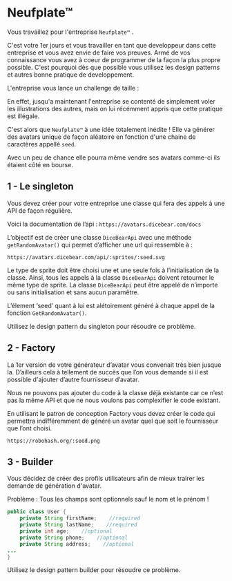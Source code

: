 # Neufplate™

Vous travaillez pour l'entreprise `Neufplate™` . 

C'est votre 1er jours et vous travailler en tant que developpeur dans cette entreprise et vous avez envie de faire vos preuves. 
Armé de vos connaissance vous avez à coeur de programmer de la façon la plus propre possible. 
C'est pourquoi dès que possible vous utilisez les design patterns et autres bonne pratique de developpement.

L'entreprise vous lance un challenge de taille :

En effet, jusqu'a maintenant l'entreprise se contenté de simplement voler les illustrations des autres, mais on lui récémment appris que cette pratique est illégale.
 
C'est alors que `Neufplate™` à une idée totalement inédite !
Elle va générer des avatars unique de façon aléatoire en fonction d'une chaine de caractères appellé `seed`.

Avec un peu de chance elle pourra même vendre ses avatars comme-ci ils étaient côté en bourse.

## 1 - Le singleton

Vous devez créer pour votre entreprise une classe qui fera des appels à une API de façon régulière.

Voici la documentation de l’api : `https://avatars.dicebear.com/docs`

L’objectif est de créer une classe `DiceBearApi` avec une méthode `getRandomAvatar()` qui permet d’afficher une url qui ressemble à : 

`https://avatars.dicebear.com/api/:sprites/:seed.svg`

Le type de sprite doit être choisi une et une seule fois à l’initialisation de la classe.
Ainsi, tous les appels à la classe `DiceBearApi` doivent retourner le même type de sprite. 
La classe `DiceBearApi` peut être appelé de n’importe ou sans initialisation et sans aucun paramêtre.

L’élement ‘seed’ quant à lui est alétoirement généré à chaque appel de la fonction `GetRandomAvatar()`.

Utilisez le design pattern du singleton pour résoudre ce problème.

## 2 - Factory 


La 1er version de votre générateur d’avatar vous convenait très bien jusque la.
D’ailleurs cela à tellement de succès que l’on vous demande si il est possible d'ajouter d’autre fournisseur d’avatar.

Nous ne pouvons pas ajouter du code à la classe déjà existante car ce n’est pas la même API et que ne nous voulons pas complexifier le code existant.

En utilisant le patron de conception Factory vous devez créer le code qui permettra indifféremment de généré un avatar quel que soit le fournisseur que l’ont choisi.

`https://robohash.org/:seed.png`

## 3 - Builder

Vous décidez de créer des profils utilisateurs afin de mieux trairer les demande de génération d'avatar.

Problème : Tous les champs sont optionnels sauf le nom et le prénom !

```java
public class User {
    private String firstName;    //required
    private String lastName;    //required
    private int age;    //optional
    private String phone;    //optional
    private String address;    //optional
...
}
```

Utilisez le design pattern builder pour résoudre ce problème.

